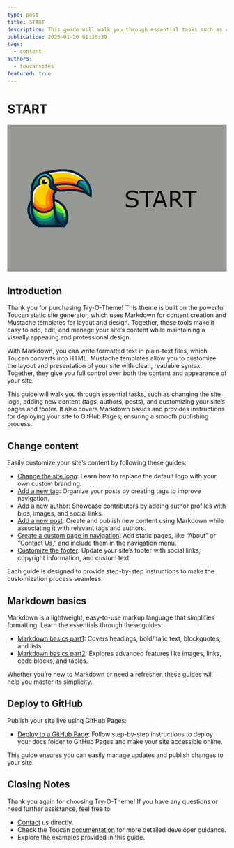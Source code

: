 ```yaml
---
type: post
title: START
description: This guide will walk you through essential tasks such as changing the site logo, adding new content (tags, authors, posts), and customizing your site’s pages and footer
publication: 2025-01-20 01:36:39
tags:
  - content
authors:
  - toucansites
featured: true
---
```


# START

![Cover Image](./assets/cover.jpg)

## Introduction

Thank you for purchasing Try-O-Theme! This theme is built on the powerful Toucan static site generator, which uses Markdown for content creation and Mustache templates for layout and design. Together, these tools make it easy to add, edit, and manage your site’s content while maintaining a visually appealing and professional design.

With Markdown, you can write formatted text in plain-text files, which Toucan converts into HTML. Mustache templates allow you to customize the layout and presentation of your site with clean, readable syntax. Together, they give you full control over both the content and appearance of your site.

This guide will walk you through essential tasks, such as changing the site logo, adding new content (tags, authors, posts), and customizing your site’s pages and footer. It also covers Markdown basics and provides instructions for deploying your site to GitHub Pages, ensuring a smooth publishing process.

## Change content

Easily customize your site’s content by following these guides:

- [Change the site logo](/posts/change-site-logo): Learn how to replace the default logo with your own custom branding.
- [Add a new tag](/posts/new-tag): Organize your posts by creating tags to improve navigation.
- [Add a new author](/posts/new-author): Showcase contributors by adding author profiles with bios, images, and social links.
- [Add a new post](/posts/new-post): Create and publish new content using Markdown while associating it with relevant tags and authors.
- [Create a custom page in navigation](/posts/new-navigation): Add static pages, like “About” or “Contact Us,” and include them in the navigation menu.
- [Customize the footer](/posts/change-footer): Update your site’s footer with social links, copyright information, and custom text.

Each guide is designed to provide step-by-step instructions to make the customization process seamless.

## Markdown basics

Markdown is a lightweight, easy-to-use markup language that simplifies formatting. Learn the essentials through these guides:

- [Markdown basics part1](/posts/markdown-basic): Covers headings, bold/italic text, blockquotes, and lists.
- [Markdown basics part2](/posts/markdown-basic2): Explores advanced features like images, links, code blocks, and tables.

Whether you’re new to Markdown or need a refresher, these guides will help you master its simplicity.

## Deploy to GitHub

Publish your site live using GitHub Pages:

- [Deploy to a GitHub Page](/posts/github-deploy): Follow step-by-step instructions to deploy your docs folder to GitHub Pages and make your site accessible online.

This guide ensures you can easily manage updates and publish changes to your site.

## Closing Notes

Thank you again for choosing Try-O-Theme! If you have any questions or need further assistance, feel free to:
- [Contact](https://toucansites.com/contact/) us directly.
- Check the Toucan [documentation](https://toucansites.com/docs/) for more detailed developer guidance.
- Explore the examples provided in this guide.